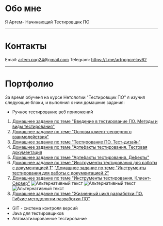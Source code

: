 #  Обо мне #
Я Артем- Начинающий Тестировщик ПО
***
#  Контакты
Email: artem.pog24@gmail.com
Telegram: https://t.me/artpogorelov62
***
#  Портфолио
За время обученя на курсе Нетологии "Тестировщик ПО" я изучил следующие блоки, и выполнил к ним домашние задания:
* Ручное тестирование веб приложений
1.	[Домашнее задание по теме "Введение в тестирование ПО. Методы и виды тестирования"](https://docs.google.com/document/d/1r7pGoEyuFQHeY8_rU7VzKvMtLSFad9U4TPWU1KvWzLo/edit?usp=sharing)
2.	[Домашнее задание по теме "Основы клиент-серверного взаимодействия"](https://docs.google.com/document/d/1PKSKUc6SB5lZ8Hog8LDHge_yCN6VEQ1v1Ir_3w5UVWk/edit?usp=sharing)
3.	[Домашнее задание по теме "Тестирование ПО. Тест-дизайн"](https://docs.google.com/document/d/1uwRqosoZTgVWgitV_oNEq1KRmT_7e3fqKYKqXf8MCjc/edit?usp=sharing")
4.	[Домашнее задание по теме "Артефакты тестирования. Тестовая документация](https://docs.google.com/spreadsheets/d/1LnDVys2iLzxYal4tBYzFDNr-PfUEafYjrx9rX9U4Wb8/edit?usp=sharing)
5.	[Домашнее задание по теме "Артефакты тестирования. Дефекты"](https://docs.google.com/document/d/1dPJsb_OeyjyMn57NOhq9VMWYegHleuaHitPSJiEgRvM/edit?usp=sharing)
6.	[Домашнее задание по теме "Инструменты тестирования для работы с документацией 1"](https://docs.google.com/spreadsheets/d/1Au8wc1IiPGPegktMnqZKKs8s6HKfGP_daM78-vhn1CU/edit?usp=sharing) ["Домашнее задание по теме "Инструменты тестирования для работы с документацией 2"](https://docs.google.com/document/d/1q2wd2sJyzOqNiyUjFEXmvR8hHfhH6LaMwEtfGd5YRD0/edit?usp=sharing)
7.	[Домашнее задание по теме "Инструменты тестирования. Клиент-Сервер"](https://docs.google.com/spreadsheets/d/1XDMf1asGir3jxwZZ_qbzIRgRrJcd8agx5KcvI0jXCS0/edit?usp=sharing)
![Альтернативный текст](https://u.netology.ru/backend/uploads/lms/tasks/homework_solutions/hashed_file/0/1885910/%D0%A1%D0%BD%D0%B8%D0%BC%D0%BE%D0%BA_%D1%8D%D0%BA%D1%80%D0%B0%D0%BD%D0%B0__30_.png?ts=1656862461 "Подсказка")
![Альтернативный текст](https://u.netology.ru/backend/uploads/lms/tasks/homework_solutions/hashed_file/1/1885911/%D0%A1%D0%BD%D0%B8%D0%BC%D0%BE%D0%BA_%D1%8D%D0%BA%D1%80%D0%B0%D0%BD%D0%B0__31_.png?ts=16568624611 "Подсказка")
![Альтернативный текст](https://u.netology.ru/backend/uploads/lms/tasks/homework_solutions/hashed_file/2/1885912/%D0%A1%D0%BD%D0%B8%D0%BC%D0%BE%D0%BA_%D1%8D%D0%BA%D1%80%D0%B0%D0%BD%D0%B0__32_.png?ts=1656862461"Подсказка")
8.	[Домашнее задание по теме "Жизненный цикл разработки ПО. Гибкие методологии разработки ПО"](https://docs.google.com/document/d/1T0Q-6slgE51ViiBwKnkKbW5b0BBGyPgkHvNGKOFB3iI/edit?usp=sharing)
* GIT - система контроля версий
* Java для тестировщиков
* Автоматизированное тестирование

